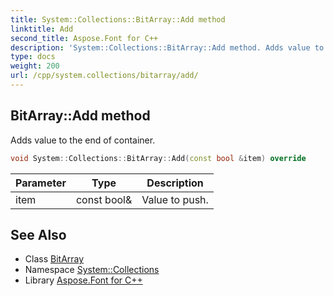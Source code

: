 ```yaml
---
title: System::Collections::BitArray::Add method
linktitle: Add
second_title: Aspose.Font for C++
description: 'System::Collections::BitArray::Add method. Adds value to the end of container in C++.'
type: docs
weight: 200
url: /cpp/system.collections/bitarray/add/
---
```

## BitArray::Add method


Adds value to the end of container.

```cpp
void System::Collections::BitArray::Add(const bool &item) override
```


| Parameter | Type | Description |
| --- | --- | --- |
| item | const bool\& | Value to push. |

## See Also

* Class [BitArray](../)
* Namespace [System::Collections](../../)
* Library [Aspose.Font for C++](../../../)
